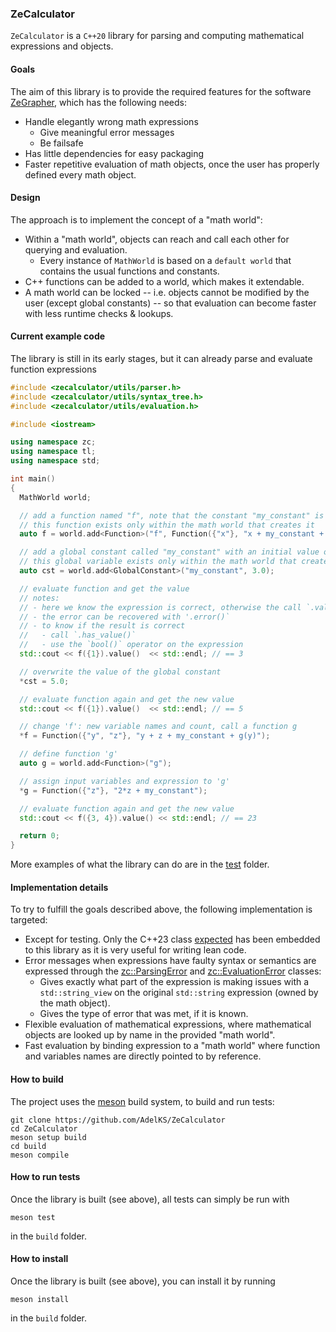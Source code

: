 ### ZeCalculator

`ZeCalculator` is a `C++20` library for parsing and computing mathematical expressions and objects.

#### Goals
The aim of this library is to provide the required features for the software [ZeGrapher](https://github.com/AdelKS/ZeGrapher), which has the following needs:
- Handle elegantly wrong math expressions
  - Give meaningful error messages
  - Be failsafe
- Has little dependencies for easy packaging
- Faster repetitive evaluation of math objects, once the user has properly defined every math object.

#### Design
The approach is to implement the concept of a "math world":
- Within a "math world", objects can reach and call each other for querying and evaluation.
  - Every instance of `MathWorld` is based on a `default world` that contains the usual functions and constants.
- C++ functions can be added to a world, which makes it extendable.
- A math world can be locked -- i.e. objects cannot be modified by the user (except global constants) -- so that evaluation can become faster with less runtime checks & lookups.

#### Current example code

The library is still in its early stages, but it can already parse and evaluate function expressions
```c++
#include <zecalculator/utils/parser.h>
#include <zecalculator/utils/syntax_tree.h>
#include <zecalculator/utils/evaluation.h>

#include <iostream>

using namespace zc;
using namespace tl;
using namespace std;

int main()
{
  MathWorld world;

  // add a function named "f", note that the constant "my_constant" is only defined after
  // this function exists only within the math world that creates it
  auto f = world.add<Function>("f", Function({"x"}, "x + my_constant + cos(math::pi)"));

  // add a global constant called "my_constant" with an initial value of 3.0
  // this global variable exists only within the math world that creates it
  auto cst = world.add<GlobalConstant>("my_constant", 3.0);

  // evaluate function and get the value
  // notes:
  // - here we know the expression is correct, otherwise the call `.value()` will throw
  // - the error can be recovered with '.error()`
  // - to know if the result is correct
  //   - call `.has_value()`
  //   - use the `bool()` operator on the expression
  std::cout << f({1}).value()  << std::endl; // == 3

  // overwrite the value of the global constant
  *cst = 5.0;

  // evaluate function again and get the new value
  std::cout << f({1}).value()  << std::endl; // == 5

  // change 'f': new variable names and count, call a function g
  *f = Function({"y", "z"}, "y + z + my_constant + g(y)");

  // define function 'g'
  auto g = world.add<Function>("g");

  // assign input variables and expression to 'g'
  *g = Function({"z"}, "2*z + my_constant");

  // evaluate function again and get the new value
  std::cout << f({3, 4}).value() << std::endl; // == 23

  return 0;
}
```

More examples of what the library can do are in the [test](./test/) folder.

#### Implementation details
To try to fulfill the goals described above, the following implementation is targeted:
- Except for testing. Only the C++23 class [expected](https://github.com/TartanLlama/expected) has been embedded to this library as it is very useful for writing lean code.
- Error messages when expressions have faulty syntax or semantics are expressed through the [zc::ParsingError](include/zecalculator/utils/parsing_error.h) and [zc::EvaluationError](include/zecalculator/utils/evaluation_error.h) classes:
  - Gives exactly what part of the expression is making issues with a `std::string_view` on the original `std::string` expression (owned by the math object).
  - Gives the type of error that was met, if it is known.
- Flexible evaluation of mathematical expressions, where mathematical objects are looked up by name in the provided "math world".
- Fast evaluation by binding expression to a "math world" where function and variables names are directly pointed to by reference.

#### How to build

The project uses the [meson](mesonbuild.com/) build system, to build and run tests:
```shell
git clone https://github.com/AdelKS/ZeCalculator
cd ZeCalculator
meson setup build
cd build
meson compile
```

#### How to run tests
Once the library is built (see above), all tests can simply be run with
```
meson test
```
in the `build` folder.

#### How to install
Once the library is built (see above), you can install it by running
```
meson install
```
in the `build` folder.
